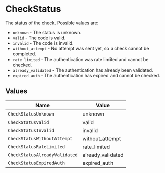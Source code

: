 # CheckStatus

The status of the check. Possible values are:
  * `unknown` - The status is unknown.
  * `valid` - The code is valid.
  * `invalid` - The code is invalid.
  * `without_attempt` - No attempt was sent yet, so a check cannot be completed.
  * `rate_limited` - The authentication was rate limited and cannot be checked.
  * `already_validated` - The authentication has already been validated.
  * `expired_auth` - The authentication has expired and cannot be checked.



## Values

| Name                          | Value                         |
| ----------------------------- | ----------------------------- |
| `CheckStatusUnknown`          | unknown                       |
| `CheckStatusValid`            | valid                         |
| `CheckStatusInvalid`          | invalid                       |
| `CheckStatusWithoutAttempt`   | without_attempt               |
| `CheckStatusRateLimited`      | rate_limited                  |
| `CheckStatusAlreadyValidated` | already_validated             |
| `CheckStatusExpiredAuth`      | expired_auth                  |